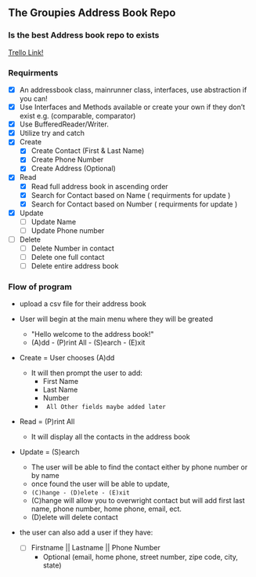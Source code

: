 ## The Groupies Address Book Repo
### Is the best Address book repo to exists

[Trello Link!](https://trello.com/b/I2Z0Qqij/thegroupez-addressbook)

### Requirments
- [x] An addressbook class, mainrunner class, interfaces, use abstraction if you can!
- [x] Use Interfaces and Methods available or create your own if they don’t exist e.g. (comparable, comparator)
- [x] Use BufferedReader/Writer.
- [x] Utilize try and catch
- [x] Create
    - [x] Create Contact (First & Last Name)
    - [x] Create Phone Number 
    - [x] Create Address (Optional)
- [x] Read
    - [x] Read full address book in ascending order
    - [x] Search for Contact based on Name ( requirments for update )
    - [x] Search for Contact based on Number ( requirments for update )
- [x] Update
    - [ ] Update Name
    - [ ] Update Phone number
- [ ] Delete
    - [ ] Delete Number in contact
    - [ ] Delete one full contact
    - [ ] Delete entire address book
    
### Flow of program
* upload a csv file for their address book
* User will begin at the main menu where they will be greated
  - "Hello welcome to the address book!"
   - (A)dd - (P)rint All - (S)earch - (E)xit
* Create = User chooses (A)dd
  - It will then prompt the user to add:
    - First Name
    - Last Name
    - Number
     - ` All Other fields maybe added later`
* Read = (P)rint All
  - It will display all the contacts in the address book
* Update = (S)earch
  - The user will be able to find the contact either by phone number or by name
  - once found the user will be able to update,
  - `(C)hange - (D)elete - (E)xit`
  - (C)hange will allow you to overwright contact but will add first last name, phone number, home phone, email, ect.
  - (D)elete will delete contact
  
  
* the user can also add a user if they have:
  - [ ] Firstname || Lastname || Phone Number
    * Optional (email, home phone, street number,
      zipe code, city, state)
  
    